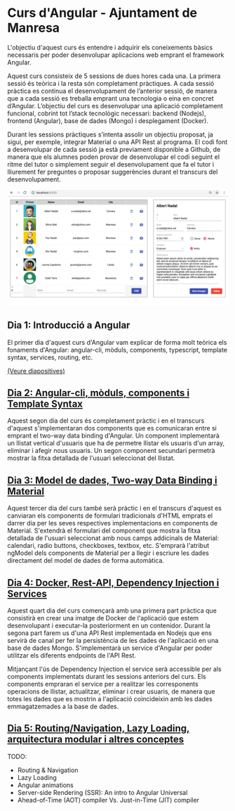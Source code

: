 # Curs d'Angular - Ajuntament de Manresa

L'objectiu d'aquest curs és entendre i adquirir els coneixements bàsics necessaris per poder desenvolupar aplicacions web emprant el framework Angular.

Aquest curs consisteix de 5 sessions de dues hores cada una. La primera sessió és teòrica i la resta són completament pràctiques. A cada sessió pràctica es continua el desenvolupament de l’anterior sessió, de manera que a cada sessió es treballa emprant una tecnologia o eina en concret d’Angular. L’objectiu del curs es desenvolupar una aplicació completament funcional, cobrint tot l’stack tecnològic necessari: backend (Nodejs), frontend (Angular), base de dades (Mongo) i desplegament (Docker).

Durant les sessions pràctiques s’intenta assolir un objectiu proposat, ja sigui, per exemple, integrar Material o una API Rest al programa. El codi font a desenvolupar de cada sessió ja està previament disponible a Github, de manera que els alumnes poden provar de desenvolupar el codi seguint el ritme del tutor o simplement seguir el desenvolupament que fa el tutor i lliurement fer preguntes o proposar suggerències durant el transcurs del desenvolupament.

![Aplicació](https://raw.githubusercontent.com/albertnadal/AngularAjManresa/master/sample.png)

## Dia 1: Introducció a Angular

El primer dia d'aquest curs d'Angular vam explicar de forma molt teòrica els fonaments d'Angular: angular-cli, mòduls, components, typescript, template syntax, services, routing, etc.

[(Veure diapositives)](https://github.com/albertnadal/AngularAjManresa/blob/master/Angular%20-%20Core%20Concepts%20-%20Ajuntament%20Manresa.pdf)

## [Dia 2: Angular-cli, mòduls, components i Template Syntax](https://github.com/albertnadal/AngularAjManresa/tree/master/dia_2)

Aquest segon dia del curs és completament pràctic i en el transcurs d'aquest s'implementaran dos components que es comunicaran entre si emprant el two-way data binding d'Angular. Un component implementarà un llistat vertical d'usuaris que ha de permetre llistar els usuaris d'un array, eliminar i afegir nous usuaris. Un segon component secundari permetrà mostrar la fitxa detallada de l'usuari seleccionat del llistat.

## [Dia 3: Model de dades, Two-way Data Binding i Material](https://github.com/albertnadal/AngularAjManresa/tree/master/dia_3)

Aquest tercer dia del curs també serà pràctic i en el transcurs d'aquest es canviaran els components de formulari tradicionals d'HTML emprats el darrer dia per les seves respectives implementacions en components de Material. S'extendrà el formulari del component que mostra la fitxa detallada de l'usuari seleccionat amb nous camps addicinals de Material: calendari, radio buttons, checkboxes, textbox, etc. S'emprarà l'atribut ngModel dels components de Material per a llegir i escriure les dades directament del model de dades de forma automàtica.

## [Dia 4: Docker, Rest-API, Dependency Injection i Services](https://github.com/albertnadal/AngularAjManresa/tree/master/dia_4)

Aquest quart dia del curs començarà amb una primera part pràctica que consistirà en crear una imatge de Docker de l'aplicació que estem desenvolupant i executar-la posteriorment en un contenidor. Durant la segona part farem us d'una API Rest implementada en Nodejs que ens servirà de canal per fer la persistència de les dades de l'aplicació en una base de dades Mongo. S'implementarà un service d'Angular per poder utilitzar els diferents endpoints de l'API Rest.

Mitjançant l'ús de Dependency Injection el service serà accessible per als components implementats durant les sessions anteriors del curs. Els components empraran el service per a realitzar les corresponents operacions de llistar, actualitzar, eliminar i crear usuaris, de manera que totes les dades que es mostrin a l'aplicació coincideixin amb les dades emmagatzemades a la base de dades.

## [Dia 5: Routing/Navigation, Lazy Loading, arquitectura modular i altres conceptes](https://github.com/albertnadal/AngularAjManresa/tree/master/dia_5)

TODO:
- Routing & Navigation
- Lazy Loading
- Angular animations
- Server-side Rendering (SSR): An intro to Angular Universal
- Ahead-of-Time (AOT) compiler Vs. Just-in-Time (JIT) compiler
